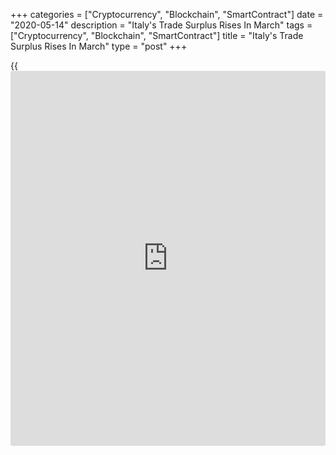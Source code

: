 +++
categories = ["Cryptocurrency", "Blockchain", "SmartContract"]
date = "2020-05-14"
description = "Italy's Trade Surplus Rises In March"
tags = ["Cryptocurrency", "Blockchain", "SmartContract"]
title = "Italy's Trade Surplus Rises In March"
type = "post"
+++

{{<iframe id="large-banner" src="https://www.bounty.group/#slide=28.0" width="100%" height="600" scrolling="no" style="border: 0px solid rgb(216, 221, 230); border-radius: 3px;">}}

Italy's trade surplus increased in March from last year as the decline
in imports exceeded the fall in exports, data from the statistical
office Istat showed Thursday.

The trade surplus increased to EUR 5.69 billion from EUR 4.58 billion in
the same period last year. In February, the surplus totaled EUR 6.08
billion.

Exports logged an annual fall of 13.5 percent, in contrast to a 7
percent rise in February. This was the first fall in four months.

At the same time, imports decreased 18.1 percent in March, following a
0.7 percent drop in February.

In the first quarter, exports and imports fell 4.1 percent and 5.1
percent, respectively. As a result, the trade surplus rose to EUR 16.4
billion from EUR 12.75 billion last year.

For comments and feedback [contact](https://www.playgroundfx.com/contact/): editorial@rtt[news](https://www.letsplayfx.com/blog/forex-news-website/).com

[Economic News][1]

 **What parts of the world are seeing the best (and worst) economic
performances lately? Click[here][2] to check out our [Econ Scorecard][2]
and find out! See up-to-the-moment [ranking](https://www.playgroundfx.com/blog/crypto-exchange-ranking/)s for the best and worst
performers in [GDP][3], [unemployment rate][4], [inflation][5] and much
more.**

   1. www.rtt[news](https://www.letsplayfx.com/blog/forex-news-website/).com/Content/EconomicNews.aspx
   2. www.rtt[news](https://www.letsplayfx.com/blog/forex-news-website/).com/economic-scorecard/world-rank/retail-sales/highest-performance.aspx
   3. www.rtt[news](https://www.letsplayfx.com/blog/forex-news-website/).com/economic-scorecard/world-rank/GDP/highest-performance.aspx
   4. www.rtt[news](https://www.letsplayfx.com/blog/forex-news-website/).com/economic-scorecard/world-rank/unemployment-rate/lowest-performance.aspx
   5. www.rtt[news](https://www.letsplayfx.com/blog/forex-news-website/).com/economic-scorecard/world-rank/CPI/highest-performance.aspx